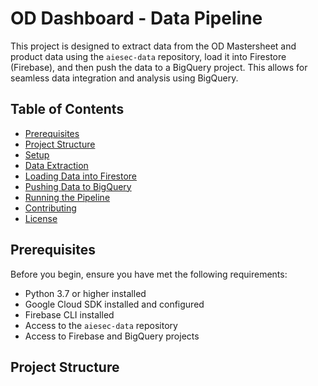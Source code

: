 # OD Dashboard - Data Pipeline

This project is designed to extract data from the OD Mastersheet and product data using the `aiesec-data` repository, load it into Firestore (Firebase), and then push the data to a BigQuery project. This allows for seamless data integration and analysis using BigQuery.

## Table of Contents

- [Prerequisites](#prerequisites)
- [Project Structure](#project-structure)
- [Setup](#setup)
- [Data Extraction](#data-extraction)
- [Loading Data into Firestore](#loading-data-into-firestore)
- [Pushing Data to BigQuery](#pushing-data-to-bigquery)
- [Running the Pipeline](#running-the-pipeline)
- [Contributing](#contributing)
- [License](#license)

## Prerequisites

Before you begin, ensure you have met the following requirements:

- Python 3.7 or higher installed
- Google Cloud SDK installed and configured
- Firebase CLI installed
- Access to the `aiesec-data` repository
- Access to Firebase and BigQuery projects

## Project Structure

